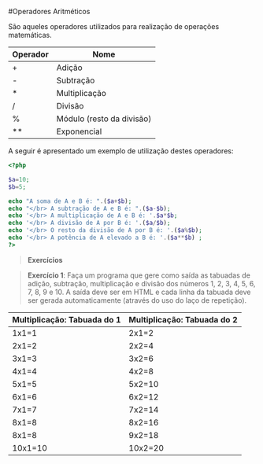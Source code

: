 #Operadores Aritméticos

São aqueles operadores utilizados para realização de operações matemáticas.

| **Operador** | **Nome** |
| -- | -- |
| + | Adição |
| - | Subtração |
| * | Multiplicação |
| / | Divisão |
| % | Módulo (resto da divisão) |
| ** | Exponencial |

A seguir é apresentado um exemplo de utilização destes operadores:

```php
<?php

$a=10;
$b=5;

echo "A soma de A e B é: ".($a+$b);
echo "</br> A subtração de A e B é: ".($a-$b);
echo '</br> A multiplicação de A e B é: '.$a*$b;
echo '</br> A divisão de A por B é: '.($a/$b);
echo '</br> O resto da divisão de A por B é: '.($a%$b);
echo '</br> A potência de A elevado a B é: '.($a**$b) ;
?>
```

>**Exercícios**

>**Exercício 1**: Faça um programa que gere como saída as tabuadas de adição, subtração, multiplicação e divisão dos números 1, 2, 3, 4, 5, 6, 7, 8, 9 e 10. A saída deve ser em HTML e cada linha da tabuada deve ser gerada automaticamente (através do uso do laço de repetição). 

| **Multiplicação: Tabuada do 1** | **Multiplicação: Tabuada do 2** |
| --    |-- |
| 1x1=1  | 2x1=2 |               
| 2x1=2  | 2x2=4 |
| 3x1=3  | 3x2=6 |
| 4x1=4  | 4x2=8 |
| 5x1=5  | 5x2=10 |
| 6x1=6  | 6x2=12 |
| 7x1=7  | 7x2=14 |
| 8x1=8  | 8x2=16 |
| 8x1=8  | 9x2=18 |
| 10x1=10  | 10x2=20 |


